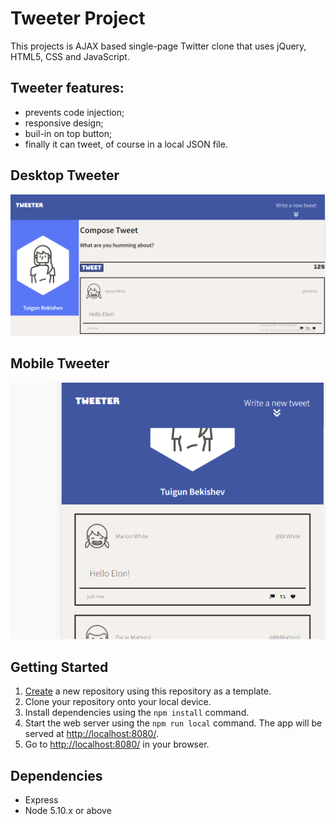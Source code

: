 # Tweeter Project

This projects is AJAX based single-page Twitter clone that uses jQuery, HTML5, CSS and JavaScript. 

## Tweeter features:
- prevents code injection;
- responsive design;
- buil-in on top button;
- finally it can tweet, of course in a local JSON file.

## Desktop Tweeter
![Desktop Tweeter](./docs/tweeter1.png)

## Mobile Tweeter
![Mobile Tweeter](./docs/tweeter2.png)

## Getting Started

1. [Create](https://docs.github.com/en/repositories/creating-and-managing-repositories/creating-a-repository-from-a-template) a new repository using this repository as a template.
2. Clone your repository onto your local device.
3. Install dependencies using the `npm install` command.
3. Start the web server using the `npm run local` command. The app will be served at <http://localhost:8080/>.
4. Go to <http://localhost:8080/> in your browser.

## Dependencies

- Express
- Node 5.10.x or above
